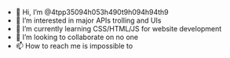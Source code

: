 - 👋 Hi, I’m @4tpp35094h053h490t9h094h94th9
- 👀 I’m interested in major APIs trolling and UIs
- 🌱 I’m currently learning CSS/HTML/JS for website development
- 💞️ I’m looking to collaborate on no one
- 📫 How to reach me is impossible to

<!---
4tpp35094h053h490t9h094h94th9/4tpp35094h053h490t9h094h94th9 is a ✨ special ✨ repository because its `README.md` (this file) appears on your GitHub profile.
You can click the Preview link to take a look at your changes.
--->
